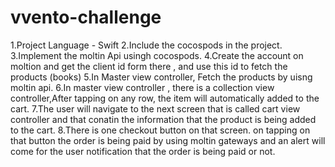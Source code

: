 # vvento-challenge
1.Project Language - Swift
2.Include the cocospods in the project.
3.Implement the moltin Api usingh cocospods.
4.Create the account on moltion and get the client id form there , and use this id to fetch the products (books)
5.In Master view controller, Fetch the products by uisng moltin api.
6.In master view controller , there is a collection view controller,After tapping on any row, the item will automatically added to the cart.
7.The user will navigate to the next screen that is called cart view controller and that conatin the information that the product is being added to the cart.
8.There is one checkout button on that screen. on tapping on that button the order is being paid by using moltin gateways and an alert will come for the user notification that the order is being paid or not.
